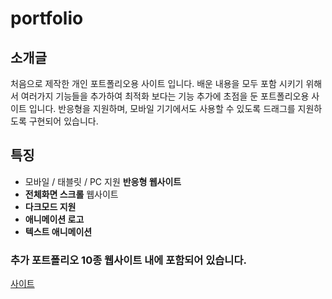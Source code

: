 # portfolio

## 소개글 

처음으로 제작한 개인 포트폴리오용 사이트 입니다. 
배운 내용을 모두 포함 시키기 위해서 여러가지 기능들을 추가하여 최적화 보다는 
기능 추가에 초점을 둔 포트폴리오용 사이트 입니다. 
반응형을 지원하며, 모바일 기기에서도 사용할 수 있도록 드래그를 지원하도록 구현되어 있습니다.



## 특징

- 모바일 / 태블릿 / PC 지원 **반응형 웹사이트**
- **전체화면 스크롤** 웹사이트
- **다크모드 지원**
- **애니메이션 로고**
- **텍스트 애니메이션**

### 추가 포트폴리오 10종 웹사이트 내에 포함되어 있습니다.
[사이트 ](https://42inshin.github.io/portfolio/)
